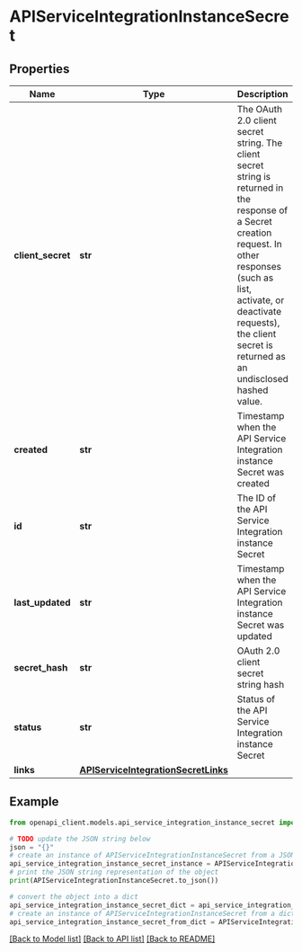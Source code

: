 # APIServiceIntegrationInstanceSecret


## Properties

Name | Type | Description | Notes
------------ | ------------- | ------------- | -------------
**client_secret** | **str** | The OAuth 2.0 client secret string. The client secret string is returned in the response of a Secret creation request. In other responses (such as list, activate, or deactivate requests), the client secret is returned as an undisclosed hashed value. | [readonly] 
**created** | **str** | Timestamp when the API Service Integration instance Secret was created | [readonly] 
**id** | **str** | The ID of the API Service Integration instance Secret | [readonly] 
**last_updated** | **str** | Timestamp when the API Service Integration instance Secret was updated | [readonly] 
**secret_hash** | **str** | OAuth 2.0 client secret string hash | [readonly] 
**status** | **str** | Status of the API Service Integration instance Secret | 
**links** | [**APIServiceIntegrationSecretLinks**](APIServiceIntegrationSecretLinks.md) |  | 

## Example

```python
from openapi_client.models.api_service_integration_instance_secret import APIServiceIntegrationInstanceSecret

# TODO update the JSON string below
json = "{}"
# create an instance of APIServiceIntegrationInstanceSecret from a JSON string
api_service_integration_instance_secret_instance = APIServiceIntegrationInstanceSecret.from_json(json)
# print the JSON string representation of the object
print(APIServiceIntegrationInstanceSecret.to_json())

# convert the object into a dict
api_service_integration_instance_secret_dict = api_service_integration_instance_secret_instance.to_dict()
# create an instance of APIServiceIntegrationInstanceSecret from a dict
api_service_integration_instance_secret_from_dict = APIServiceIntegrationInstanceSecret.from_dict(api_service_integration_instance_secret_dict)
```
[[Back to Model list]](../README.md#documentation-for-models) [[Back to API list]](../README.md#documentation-for-api-endpoints) [[Back to README]](../README.md)



